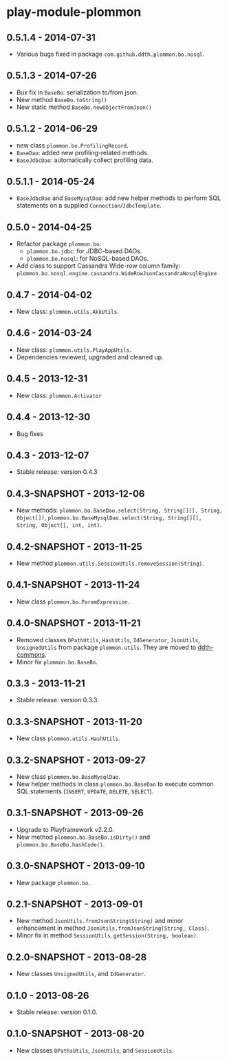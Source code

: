 play-module-plommon
===================

0.5.1.4 - 2014-07-31
--------------------
- Various bugs fixed in package `com.github.ddth.plommon.bo.nosql`.


0.5.1.3 - 2014-07-26
--------------------
- Bux fix in `BaseBo`: serialization to/from json.
- New method `BaseBo.toString()`
- New static method `BaseBo.newObjectFromJson()`


0.5.1.2 - 2014-06-29
--------------------
- new class `plommon.bo.ProfilingRecord`.
- `BaseDao`: added new profiling-related methods.
- `BaseJdbcDao`: automatically collect profiling data.


0.5.1.1 - 2014-05-24
--------------------
- `BaseJdbcDao` and `BaseMysqlDao`: add new helper methods to perform SQL statements on a supplied `Connection`/`JdbcTemplate`.


0.5.0 - 2014-04-25
------------------
- Refactor package `plommon.bo`:
  - `plommon.bo.jdbc`: for JDBC-based DAOs.
  - `plommon.bo.nosql`: for NoSQL-based DAOs.
- Add class to support Cassandra Wide-row column family: `plommon.bo.nosql.engine.cassandra.WideRowJsonCassandraNosqlEngine`


0.4.7 - 2014-04-02
------------------
- New class: `plommon.utils.AkkUtils`.


0.4.6 - 2014-03-24
------------------
- New class: `plommon.utils.PlayAppUtils`.
- Dependencies reviewed, upgraded and cleaned up.


0.4.5 - 2013-12-31
------------------
- New class: `plommon.Activator`


0.4.4 - 2013-12-30
------------------
- Bug fixes


0.4.3 - 2013-12-07
------------------
- Stable release: version 0.4.3


0.4.3-SNAPSHOT - 2013-12-06
---------------------------
- New methods: `plommon.bo.BaseDao.select(String, String[][], String, Object[])`, `plommon.bo.BaseMysqlDao.select(String, String[][], String, Object[], int, int)`.


0.4.2-SNAPSHOT - 2013-11-25
---------------------------
- New method `plommon.utils.SessionUtils.removeSession(String)`.


0.4.1-SNAPSHOT - 2013-11-24
---------------------------
- New class `plommon.bo.ParamExpression`.


0.4.0-SNAPSHOT - 2013-11-21
---------------------------
- Removed classes `DPathUtils`, `HashUtils`, `IdGenerator`, `JsonUtils`, `UnsignedUtils` from package `plommon.utils`.
They are moved to [ddth-commons](https://github.com/DDTH/ddth-commons).
- Minor fix `plommon.bo.BaseBo`.


0.3.3 - 2013-11-21
------------------
- Stable release: version 0.3.3.


0.3.3-SNAPSHOT - 2013-11-20
---------------------------
- New class `plommon.utils.HashUtils`.


0.3.2-SNAPSHOT - 2013-09-27
---------------------------
- New class `plommon.bo.BaseMysqlDao`.
- New helper methods in class `plommon.bo.BaseDao` to execute common SQL statements (`INSERT`, `UPDATE`, `DELETE`, `SELECT`).


0.3.1-SNAPSHOT - 2013-09-26
---------------------------
- Upgrade to Playframework v2.2.0.
- New method `plommon.bo.BaseBo.isDirty()` and `plommon.bo.BaseBo.hashCode()`.


0.3.0-SNAPSHOT - 2013-09-10
---------------------------
- New package `plommon.bo`.


0.2.1-SNAPSHOT - 2013-09-01
---------------------------
- New method `JsonUtils.fromJsonString(String)` and minor enhancement in method `JsonUtils.fromJsonString(String, Class)`.
- Minor fix in method `SessionUtils.getSession(String, boolean)`.


0.2.0-SNAPSHOT - 2013-08-28
---------------------------
- New classes `UnsignedUtils`, and `IdGenerator`.


0.1.0 - 2013-08-26
------------------
- Stable release: version 0.1.0.


0.1.0-SNAPSHOT - 2013-08-20
---------------------------
- New classes `DPathsUtils`, `JsonUtils`, and `SessionUtils`.
